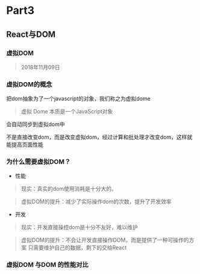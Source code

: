 # Part3

## React与DOM

### 虚拟DOM
> 2018年11月09日

### 虚拟DOM的概念

把dom抽象为了一个javascript的对象，我们称之为虚拟dome

> 虚拟 Dome 本质是一个JavaScript对象

会自动同步到虚拟dom中

不是直接改变dom，而是改变虚拟dom，经过计算和批处理才改变dom，这样就能提高页面性能

### 为什么需要虚拟DOM？

* 性能

>  现实：真实的dom使用消耗是十分大的。

>  虚拟DOM的提升：减少了实际操作dom的次数，提升了开发效率

* 开发

>  现实：开发直接操控dom是十分不友好，难以维护

>  虚拟DOM的提升：不会让开发直接操作DOM，而是提供了一种可操作的方案
> 只需要维护自己的数据，剩下的交给React

### 虚拟DOM 与DOM 的性能对比


